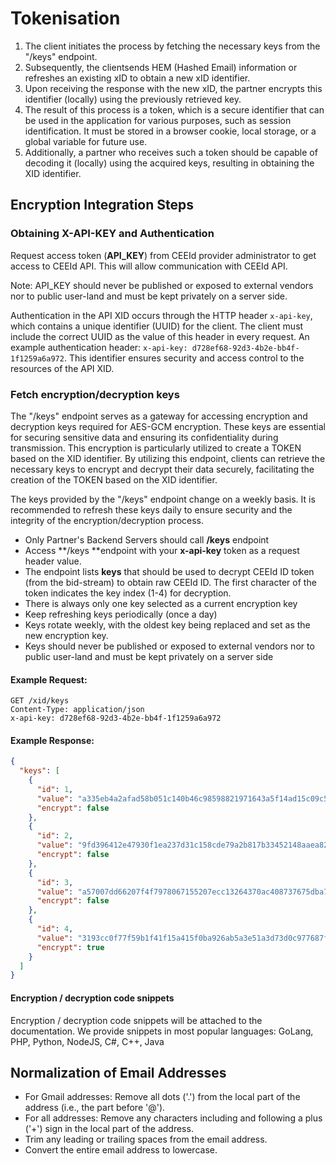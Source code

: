 Tokenisation
============

1.  The client initiates the process by fetching the necessary keys from the "/keys" endpoint.
2.  Subsequently, the clientsends HEM (Hashed Email) information or refreshes an existing xID to obtain a new xID identifier.
3.  Upon receiving the response with the new xID, the partner encrypts this identifier (locally) using the previously retrieved key.
4.  The result of this process is a token, which is a secure identifier that can be used in the application for various purposes, such as session identification. It must be stored in a browser cookie, local storage, or a global variable for future use.
5.  Additionally, a partner who receives such a token should be capable of decoding it (locally) using the acquired keys, resulting in obtaining the XID identifier.



## Encryption Integration Steps


### Obtaining X-API-KEY and Authentication

Request access token (**API_KEY**) from CEEId provider administrator to get access to CEEId API. This will allow communication with CEEId API.

Note: API_KEY should never be published or exposed to external vendors nor to public user-land and must be kept privately on a server side.

Authentication in the API XID occurs through the HTTP header `x-api-key`, which contains a unique identifier (UUID) for the client. The client must include the correct UUID as the value of this header in every request. An example authentication header: `x-api-key: d728ef68-92d3-4b2e-bb4f-1f1259a6a972`. This identifier ensures security and access control to the resources of the API XID.

### Fetch encryption/decryption keys

The "/keys" endpoint serves as a gateway for accessing encryption and decryption keys required for AES-GCM encryption. These keys are essential for securing sensitive data and ensuring its confidentiality during transmission. This encryption is particularly utilized to create a TOKEN based on the XID identifier. By utilizing this endpoint, clients can retrieve the necessary keys to encrypt and decrypt their data securely, facilitating the creation of the TOKEN based on the XID identifier.

The keys provided by the "/keys" endpoint change on a weekly basis. It is recommended to refresh these keys daily to ensure security and the integrity of the encryption/decryption process.

-   Only Partner's Backend Servers should call **/keys** endpoint
-   Access **/keys **endpoint with your **x-api-key** token as a request header value.
-   The endpoint lists **keys** that should be used to decrypt CEEId ID token (from the bid-stream) to obtain raw CEEId ID. The first character of the token indicates the key index (1-4) for decryption.
-   There is always only one key selected as a current encryption key
-   Keep refreshing keys periodically (once a day)
-   Keys rotate weekly, with the oldest key being replaced and set as the new encryption key. 
-   Keys should never be published or exposed to external vendors nor to public user-land and must be kept privately on a server side



#### Example Request:

```
GET /xid/keys
Content-Type: application/json
x-api-key: d728ef68-92d3-4b2e-bb4f-1f1259a6a972
```


#### Example Response:

```json
{
  "keys": [
    {
      "id": 1,
      "value": "a335eb4a2afad58b051c140b46c98598821971643a5f14ad15c09c5f9565fb1c",
      "encrypt": false
    },
    {
      "id": 2,
      "value": "9fd396412e47930f1ea237d31c158cde79a2b817b33452148aaea82d3bb9a571",
      "encrypt": false
    },
    {
      "id": 3,
      "value": "a57007dd66207f4f7978067155207ecc13264370ac408737675dba70d2511a2d",
      "encrypt": false
    },
    {
      "id": 4,
      "value": "3193cc0f77f59b1f41f15a415f0ba926ab5a3e51a3d73d0c977687f2ff30885a",
      "encrypt": true
    }
  ]
}
```

#### Encryption / decryption code snippets

Encryption / decryption code snippets will be attached to the documentation. We provide snippets in most popular languages: GoLang, PHP, Python, NodeJS, C#, C++, Java

## Normalization of Email Addresses

-   For Gmail addresses: Remove all dots ('.') from the local part of the address (i.e., the part before '@').
-   For all addresses: Remove any characters including and following a plus ('+') sign in the local part of the address.
-   Trim any leading or trailing spaces from the email address.
-   Convert the entire email address to lowercase.
